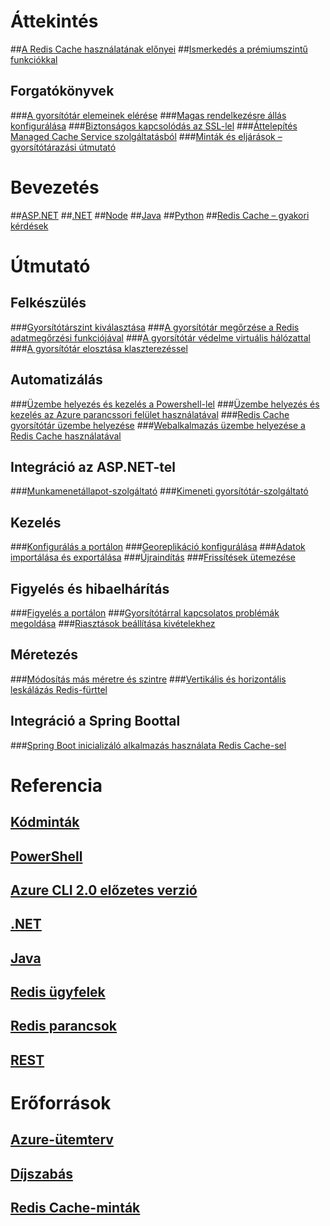 # Áttekintés
##[A Redis Cache használatának előnyei](https://azure.microsoft.com/services/cache/)
##[Ismerkedés a prémiumszintű funkciókkal](cache-premium-tier-intro.md)
## Forgatókönyvek
###[A gyorsítótár elemeinek elérése](cache-dotnet-how-to-use-azure-redis-cache.md#add-and-retrieve-objects-from-the-cache)
###[Magas rendelkezésre állás konfigurálása](https://azure.microsoft.com/pricing/details/cache/)
###[Biztonságos kapcsolódás az SSL-lel](cache-dotnet-how-to-use-azure-redis-cache.md#connect-to-the-cache)
###[Áttelepítés Managed Cache Service szolgáltatásból](cache-migrate-to-redis.md)
###[Minták és eljárások – gyorsítótárazási útmutató](../best-practices-caching.md?toc=%2fazure%2fredis-cache%2ftoc.json)


# Bevezetés
##[ASP.NET](cache-web-app-howto.md)
##[.NET](cache-dotnet-how-to-use-azure-redis-cache.md)
##[Node](cache-nodejs-get-started.md)
##[Java](cache-java-get-started.md)
##[Python](cache-python-get-started.md)
##[Redis Cache – gyakori kérdések](cache-faq.md)

# Útmutató
## Felkészülés
###[Gyorsítótárszint kiválasztása](cache-faq.md#what-redis-cache-offering-and-size-should-i-use)
###[A gyorsítótár megőrzése a Redis adatmegőrzési funkciójával](cache-how-to-premium-persistence.md)
###[A gyorsítótár védelme virtuális hálózattal](cache-how-to-premium-vnet.md)
###[A gyorsítótár elosztása klaszterezéssel](cache-how-to-premium-clustering.md)
## Automatizálás
###[Üzembe helyezés és kezelés a Powershell-lel](cache-howto-manage-redis-cache-powershell.md)
###[Üzembe helyezés és kezelés az Azure parancssori felület használatával](cli-samples.md)
###[Redis Cache gyorsítótár üzembe helyezése](cache-redis-cache-arm-provision.md)
###[Webalkalmazás üzembe helyezése a Redis Cache használatával](cache-web-app-arm-with-redis-cache-provision.md)
## Integráció az ASP.NET-tel
###[Munkamenetállapot-szolgáltató](cache-aspnet-session-state-provider.md)
###[Kimeneti gyorsítótár-szolgáltató](cache-aspnet-output-cache-provider.md)
## Kezelés
###[Konfigurálás a portálon](cache-configure.md)
###[Georeplikáció konfigurálása](cache-how-to-geo-replication.md)
###[Adatok importálása és exportálása](cache-how-to-import-export-data.md)
###[Újraindítás](cache-administration.md#reboot)
###[Frissítések ütemezése](cache-administration.md#schedule-updates)
## Figyelés és hibaelhárítás
###[Figyelés a portálon](cache-how-to-monitor.md)
###[Gyorsítótárral kapcsolatos problémák megoldása](cache-how-to-troubleshoot.md)
###[Riasztások beállítása kivételekhez](cache-how-to-monitor.md#operations-and-alerts)
## Méretezés
###[Módosítás más méretre és szintre](cache-how-to-scale.md)
###[Vertikális és horizontális leskálázás Redis-fürttel](cache-how-to-premium-clustering.md)
## Integráció a Spring Boottal
###[Spring Boot inicializáló alkalmazás használata Redis Cache-sel](cache-java-spring-boot-initializer-with-redis-cache.md)

# Referencia
## [Kódminták](https://azure.microsoft.com/resources/samples/?service=redis-cache)
## [PowerShell](/powershell/module/azurerm.rediscache)
## [Azure CLI 2.0 előzetes verzió](/cli/azure/redis)
## [.NET](/dotnet/api/microsoft.azure.management.redis)
## [Java](/java/api/com.microsoft.azure.management.redis._redis_cache)
## [Redis ügyfelek](http://redis.io/clients)
## [Redis parancsok](http://redis.io/commands#)
## [REST](https://docs.microsoft.com/rest/api/redis/)

# Erőforrások
## [Azure-ütemterv](https://azure.microsoft.com/roadmap/?category=databases)
## [Díjszabás](https://azure.microsoft.com/pricing/details/cache/)
## [Redis Cache-minták](cache-redis-samples.md)

